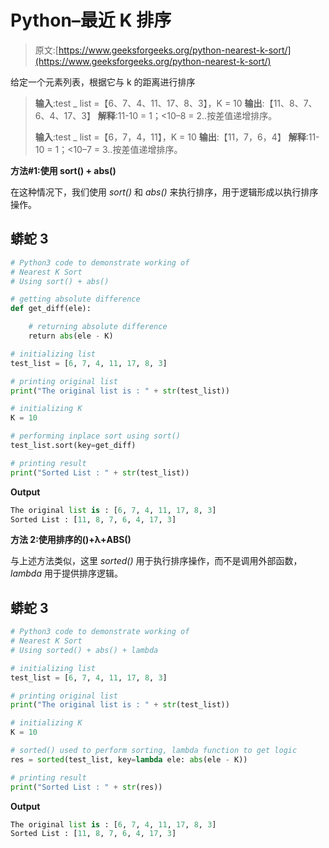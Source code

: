 # Python–最近 K 排序

> 原文:[https://www.geeksforgeeks.org/python-nearest-k-sort/](https://www.geeksforgeeks.org/python-nearest-k-sort/)

给定一个元素列表，根据它与 k 的距离进行排序

> **输入**:test _ list =【6、7、4、11、17、8、3】，K = 10
> **输出**:【11、8、7、6、4、17、3】
> **解释**:11-10 = 1；<10–8 = 2..按差值递增排序。
> 
> **输入**:test _ list =【6，7，4，11】，K = 10
> **输出**:【11，7，6，4】
> **解释**:11-10 = 1；<10–7 = 3..按差值递增排序。

**方法#1:使用 sort() + abs()**

在这种情况下，我们使用 *sort()* 和 *abs()* 来执行排序，用于逻辑形成以执行排序操作。

## 蟒蛇 3

```py
# Python3 code to demonstrate working of
# Nearest K Sort
# Using sort() + abs()

# getting absolute difference
def get_diff(ele):

    # returning absolute difference
    return abs(ele - K)

# initializing list
test_list = [6, 7, 4, 11, 17, 8, 3]

# printing original list
print("The original list is : " + str(test_list))

# initializing K
K = 10

# performing inplace sort using sort()
test_list.sort(key=get_diff)

# printing result
print("Sorted List : " + str(test_list))
```

**Output**

```py
The original list is : [6, 7, 4, 11, 17, 8, 3]
Sorted List : [11, 8, 7, 6, 4, 17, 3]

```

**方法 2:使用排序的()+λ+ABS()**

与上述方法类似，这里 *sorted()* 用于执行排序操作，而不是调用外部函数， *lambda* 用于提供排序逻辑。

## 蟒蛇 3

```py
# Python3 code to demonstrate working of
# Nearest K Sort
# Using sorted() + abs() + lambda

# initializing list
test_list = [6, 7, 4, 11, 17, 8, 3]

# printing original list
print("The original list is : " + str(test_list))

# initializing K
K = 10

# sorted() used to perform sorting, lambda function to get logic
res = sorted(test_list, key=lambda ele: abs(ele - K))

# printing result
print("Sorted List : " + str(res))
```

**Output**

```py
The original list is : [6, 7, 4, 11, 17, 8, 3]
Sorted List : [11, 8, 7, 6, 4, 17, 3]

```